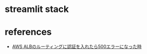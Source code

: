 # streamlit stack

# references


- [AWS ALBのルーティングに認証を入れたら500エラーになった時](https://heart-shaped-chocolate.hatenablog.jp/entry/2019/01/30/141159)
